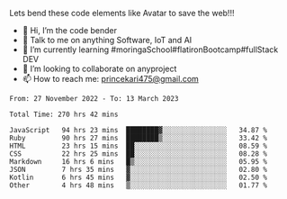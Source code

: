 Lets bend these code elements like Avatar to save the web!!!
- 👋 Hi, I’m the code bender
- 👀 Talk to me on anything Software, IoT and AI
- 🌱 I’m currently learning #moringaSchool#flatironBootcamp#fullStack DEV
- 💞️ I’m looking to collaborate on anyproject
- 📫 How to reach me: princekari475@gmail.com

<!--START_SECTION:waka-->

```text
From: 27 November 2022 - To: 13 March 2023

Total Time: 270 hrs 42 mins

JavaScript   94 hrs 23 mins  ████████▓░░░░░░░░░░░░░░░░   34.87 %
Ruby         90 hrs 27 mins  ████████▒░░░░░░░░░░░░░░░░   33.42 %
HTML         23 hrs 15 mins  ██░░░░░░░░░░░░░░░░░░░░░░░   08.59 %
CSS          22 hrs 25 mins  ██░░░░░░░░░░░░░░░░░░░░░░░   08.28 %
Markdown     16 hrs 6 mins   █▒░░░░░░░░░░░░░░░░░░░░░░░   05.95 %
JSON         7 hrs 35 mins   ▓░░░░░░░░░░░░░░░░░░░░░░░░   02.80 %
Kotlin       6 hrs 45 mins   ▓░░░░░░░░░░░░░░░░░░░░░░░░   02.50 %
Other        4 hrs 48 mins   ▒░░░░░░░░░░░░░░░░░░░░░░░░   01.77 %
```

<!--END_SECTION:waka-->


<!---
prince475/prince475 is a ✨ special ✨ repository because its `README.md` (this file) appears on your GitHub profile.
You can click the Preview link to take a look at your changes.
--->
